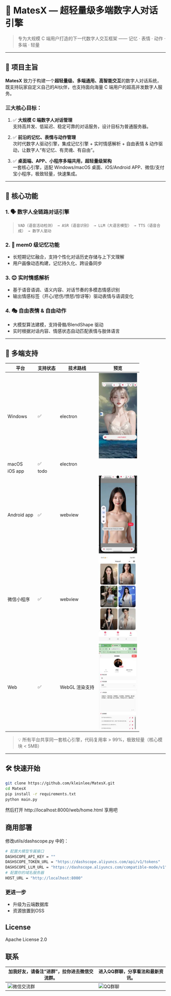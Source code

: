 # 🌟 MatesX — 超轻量级多端数字人对话引擎

> 专为大规模 C 端用户打造的下一代数字人交互框架 —— 记忆 · 表情 · 动作 · 多端 · 轻量

---

## 🎯 项目主旨

**MatesX** 致力于构建一个**超轻量级、多端通用、高智能交互**的数字人对话系统，既支持玩家自定义自己的AI伙伴，也支持面向海量 C 端用户的超高并发数字人服务。

### 三大核心目标：

1. ✅ **大规模 C 端数字人对话管理**  
   支持高并发、低延迟、稳定可靠的对话服务，设计目标为普通服务器。

2. ✅ **前沿的记忆、表情与动作管理**  
   次时代数字人驱动引擎，集成记忆引擎 + 实时情感解析 + 自由表情 & 动作驱动，让数字人“有记忆、有灵魂、有自由”。

3. ✅ **桌面端、APP、小程序多端共用，超轻量级架构**  
   一套核心引擎，适配 Windows/macOS 桌面、iOS/Android APP、微信/支付宝小程序，极致轻量，快速集成。

---

## 🚀 核心功能

### 1. 🗣️ 数字人全链路对话引擎
> `VAD（语音活动检测） → ASR（语音识别） → LLM（大语言模型） → TTS（语音合成） → 数字人驱动`

### 2. 🧠 mem0 级记忆功能
- 长短期记忆融合，支持个性化对话历史存储与上下文理解
- 用户画像动态构建，记忆持久化、跨设备同步

### 3. 😊 实时情感解析
- 基于语音语调、语义内容、对话节奏的多模态情感识别
- 输出情感标签（开心/悲伤/愤怒/惊讶等）驱动表情与语调变化

### 4. 🎭 自由表情 & 自由动作
- 大模型算法建模，支持骨骼/BlendShape 驱动
- 实时根据对话内容、情感状态自动匹配表情与肢体语言

---

## 📱 多端支持

| 平台          | 支持状态 | 技术路线       | 预览                                   |
|-------------|------|------------|----------------------------------------|
| Windows     | ✅    | electron   | <img src="preview/windows.jpg" width="120" />      |
| macOS       | ✅    | electron   |                                        |
| iOS app     | todo |            |                                        |
| Android app | ✅    | webview    | <img src="preview/android.jpg" width="120" />      |
| 微信小程序       | ✅    | webview    | <img src="preview/mini-program.jpg" width="120" /> |
| Web         | ✅    | WebGL 渲染支持 | <img src="preview/web.jpg" width="120" />          |
> 💡 所有平台共享同一套核心引擎，代码复用率 > 99%，极致轻量（核心模块 < 5MB）

---

## 🛠️ 快速开始

```bash
git clone https://github.com/kleinlee/MatesX.git
cd MatesX
pip install -r requirements.txt
python main.py
```
然后打开 http://localhost:8000/web/home.html 享用吧

## 商用部署
修改utils/dashscope.py 中的：
```bash
# 配置大模型专属接口
DASHSCOPE_API_KEY = ""
DASHSCOPE_TOKEN_URL = "https://dashscope.aliyuncs.com/api/v1/tokens"
DASHSCOPE_LLM_URL = "https://dashscope.aliyuncs.com/compatible-mode/v1"
# 配置你的域名服务器
HOST_URL = "http://localhost:8000"
```
### 更进一步
- 升级为云端数据库
- 资源放置到OSS

## License
Apache License 2.0

## 联系
|  加我好友，请备注“进群”，拉你进去微信交流群。| 进入QQ群聊，分享看法和最新资讯。                                                                        |
|-------------------|------------------------------------------------------------------------------------------|
| ![微信交流群](https://github.com/user-attachments/assets/b1f24ebb-153b-44b1-b522-14f765154110) | ![QQ群聊](https://github.com/user-attachments/assets/29bfef3f-438a-4b9f-ba09-e1926d1669cb) |
